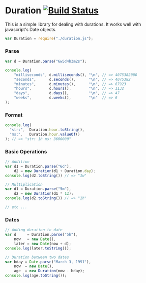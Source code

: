 # Duration [![Build Status](https://travis-ci.org/icholy/Duration.js.png?branch=days_and_weeks)](https://travis-ci.org/icholy/Duration.js)

This is a simple library for dealing with durations. 
It works well with javascript's Date objects.

``` js
var Duration = require("./duration.js");
```

### Parse
``` js
var d = Duration.parse("6w5d4h3m2s");

console.log(
    "milliseconds", d.milliseconds(), "\n", // => 4075382000
    "seconds",      d.seconds(),      "\n", // => 4075382
    "minutes",      d.minutes(),      "\n", // => 67923
    "hours",        d.hours(),        "\n", // => 1132
    "days",         d.days(),         "\n", // => 47
    "weeks",        d.weeks(),        "\n"  // => 6
);
```

### Format
``` js
console.log(
  "str:",  Duration.hour.toString(),
  "ms:",   Duration.hour.valueOf()
); // => "str: 1h ms: 3600000"
```

### Basic Operations
``` js
// Addition
var d1 = Duration.parse("6d"),
    d2 = new Duration(d1 + Duration.day);
console.log(d2.toString()) // => "1w"

// Multiplication
var d1 = Duration.parse("5m"),
    d2 = new Duration(d1 * 12);
console.log(d2.toString()) // => "1h"

// etc ...
```

### Dates
``` js
// Adding duration to date
var d     = Duration.parse("5h"),
    now   = new Date(),
    later = new Date(now + d);
console.log(later.toString());

// Duration between two dates
var bday = Date.parse("March 3, 1991"),
    now  = new Date(),
    age  = new Duration(now - bday);
console.log(age.toString());
```

